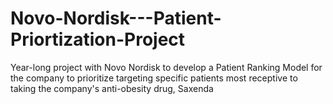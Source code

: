# Novo-Nordisk---Patient-Priortization-Project
Year-long project with Novo Nordisk to develop a Patient Ranking Model for the company to prioritize targeting specific patients most receptive to taking the company's anti-obesity drug, Saxenda
